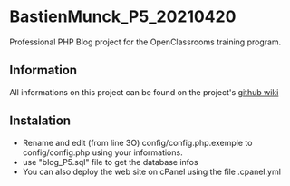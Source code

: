 # BastienMunck_P5_20210420
Professional PHP Blog project for the OpenClassrooms training program.

## Information
All informations on this project can be found on the project's [github wiki](https://github.com/iBast/BastienMunck_P5_20210420/wiki)

## Instalation
* Rename and edit (from line 3O) config/config.php.exemple to config/config.php using your informations. 
* use "blog_P5.sql" file to get the database infos
* You can also deploy the web site on cPanel using the file .cpanel.yml